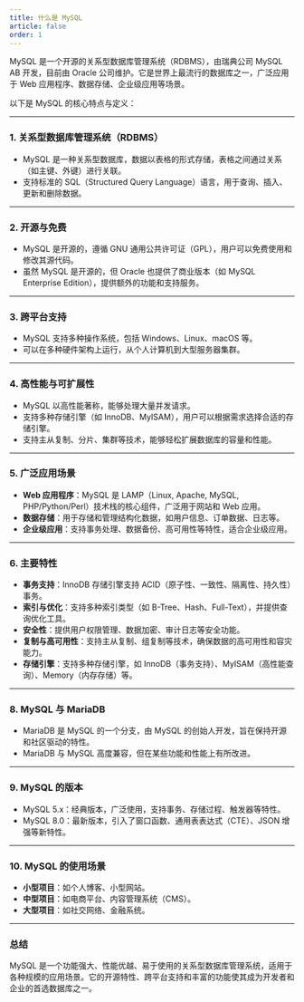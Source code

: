 ```yaml
---
title: 什么是 MySQL
article: false
order: 1
---
```


MySQL 是一个开源的关系型数据库管理系统（RDBMS），由瑞典公司 MySQL AB 开发，目前由 Oracle 公司维护。它是世界上最流行的数据库之一，广泛应用于 Web 应用程序、数据存储、企业级应用等场景。

以下是 MySQL 的核心特点与定义：

---

### 1. **关系型数据库管理系统（RDBMS）**
   - MySQL 是一种关系型数据库，数据以表格的形式存储，表格之间通过关系（如主键、外键）进行关联。
   - 支持标准的 SQL（Structured Query Language）语言，用于查询、插入、更新和删除数据。

---

### 2. **开源与免费**
   - MySQL 是开源的，遵循 GNU 通用公共许可证（GPL），用户可以免费使用和修改其源代码。
   - 虽然 MySQL 是开源的，但 Oracle 也提供了商业版本（如 MySQL Enterprise Edition），提供额外的功能和支持服务。

---

### 3. **跨平台支持**
   - MySQL 支持多种操作系统，包括 Windows、Linux、macOS 等。
   - 可以在多种硬件架构上运行，从个人计算机到大型服务器集群。

---

### 4. **高性能与可扩展性**
   - MySQL 以高性能著称，能够处理大量并发请求。
   - 支持多种存储引擎（如 InnoDB、MyISAM），用户可以根据需求选择合适的存储引擎。
   - 支持主从复制、分片、集群等技术，能够轻松扩展数据库的容量和性能。

---

### 5. **广泛应用场景**
   - **Web 应用程序**：MySQL 是 LAMP（Linux, Apache, MySQL, PHP/Python/Perl）技术栈的核心组件，广泛用于网站和 Web 应用。
   - **数据存储**：用于存储和管理结构化数据，如用户信息、订单数据、日志等。
   - **企业级应用**：支持事务处理、数据备份、高可用性等特性，适合企业级应用。

---

### 6. **主要特性**
   - **事务支持**：InnoDB 存储引擎支持 ACID（原子性、一致性、隔离性、持久性）事务。
   - **索引与优化**：支持多种索引类型（如 B-Tree、Hash、Full-Text），并提供查询优化工具。
   - **安全性**：提供用户权限管理、数据加密、审计日志等安全功能。
   - **复制与高可用性**：支持主从复制、组复制等技术，确保数据的高可用性和容灾能力。
   - **存储引擎**：支持多种存储引擎，如 InnoDB（事务支持）、MyISAM（高性能查询）、Memory（内存存储）等。



---

### 8. **MySQL 与 MariaDB**
   - MariaDB 是 MySQL 的一个分支，由 MySQL 的创始人开发，旨在保持开源和社区驱动的特性。
   - MariaDB 与 MySQL 高度兼容，但在某些功能和性能上有所改进。

---

### 9. **MySQL 的版本**
   - MySQL 5.x：经典版本，广泛使用，支持事务、存储过程、触发器等特性。
   - MySQL 8.0：最新版本，引入了窗口函数、通用表表达式（CTE）、JSON 增强等新特性。

---

### 10. **MySQL 的使用场景**
   - **小型项目**：如个人博客、小型网站。
   - **中型项目**：如电商平台、内容管理系统（CMS）。
   - **大型项目**：如社交网络、金融系统。

---

### 总结
MySQL 是一个功能强大、性能优越、易于使用的关系型数据库管理系统，适用于各种规模的应用场景。它的开源特性、跨平台支持和丰富的功能使其成为开发者和企业的首选数据库之一。
